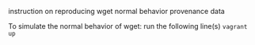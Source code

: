 instruction on reproducing wget normal behavior provenance data 

To simulate the normal behavior of wget: run the following line(s)
    ```
    vagrant up 
    ```

